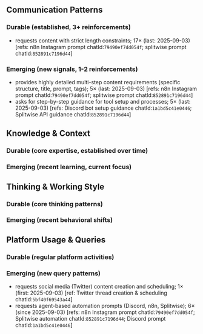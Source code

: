 ## Communication Patterns
### Durable (established, 3+ reinforcements)
- requests content with strict length constraints; 17× (last: 2025-09-03) [refs: n8n Instagram prompt chatId:`79490ef7dd054f`; splitwise prompt chatId:`852891c7196d44`]

### Emerging (new signals, 1-2 reinforcements)
- provides highly detailed multi-step content requirements (specific structure, title, prompt, tags); 5× (last: 2025-09-03) [refs: n8n Instagram prompt chatId:`79490ef7dd054f`; splitwise prompt chatId:`852891c7196d44`]
- asks for step-by-step guidance for tool setup and processes; 5× (last: 2025-09-03) [refs: Discord bot setup guidance chatId:`1a1bd5c41e0446`; Splitwise API guidance chatId:`852891c7196d44`]

## Knowledge & Context
### Durable (core expertise, established over time)

### Emerging (recent learning, current focus)

## Thinking & Working Style
### Durable (core thinking patterns)

### Emerging (recent behavioral shifts)

## Platform Usage & Queries
### Durable (regular platform activities)

### Emerging (new query patterns)
- requests social media (Twitter) content creation and scheduling; 1× (first: 2025-09-03) [ref: Twitter thread creation & scheduling chatId:`5bf40f69543a44`]
- requests agent-based automation prompts (Discord, n8n, Splitwise); 6× (since 2025-09-03) [refs: n8n Instagram prompt chatId:`79490ef7dd054f`; Splitwise automation chatId:`852891c7196d44`; Discord prompt chatId:`1a1bd5c41e0446`]